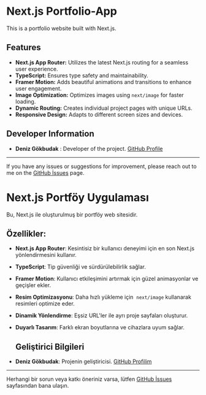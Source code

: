 # Next.js Portfolio-App

This is a portfolio website built with Next.js.

## Features

- **Next.js App Router:** Utilizes the latest Next.js routing for a seamless user experience.
- **TypeScript:** Ensures type safety and maintainability.
- **Framer Motion:** Adds beautiful animations and transitions to enhance user engagement.
- **Image Optimization:** Optimizes images using `next/image` for faster loading.
- **Dynamic Routing:** Creates individual project pages with unique URLs.
- **Responsive Design:** Adapts to different screen sizes and devices.

## Developer Information
- **Deniz Gökbudak** : Developer of the project. [GitHub Profile](https://github.com/hobaaaa)

---

If you have any issues or suggestions for improvement, please reach out to me on the [GitHub İssues](https://github.com/hobaaaa/portfolio-app/issues) page.


# Next.js Portföy Uygulaması

Bu, Next.js ile oluşturulmuş bir portföy web sitesidir.

## Özellikler:

- **Next.js App Router**: Kesintisiz bir kullanıcı deneyimi için en son Next.js yönlendirmesini kullanır.
- **TypeScript**: Tip güvenliği ve sürdürülebilirlik sağlar.
- **Framer Motion**: Kullanıcı etkileşimini artırmak için güzel animasyonlar ve geçişler ekler.
- **Resim Optimizasyonu**: Daha hızlı yükleme için  `next/image` kullanarak resimleri optimize eder.
- **Dinamik Yönlendirme**: Eşsiz URL'ler ile ayrı proje sayfaları oluşturur.
- **Duyarlı Tasarım**: Farklı ekran boyutlarına ve cihazlara uyum sağlar.

  ## Geliştirici Bilgileri

- **Deniz Gökbudak**: Projenin geliştiricisi. [GitHub Profilim](https://github.com/hobaaaa)

---

Herhangi bir sorun veya katkı öneriniz varsa, lütfen [GitHub İssues](https://github.com/hobaaaa/portfolio-app/issues) sayfasından bana ulaşın.
